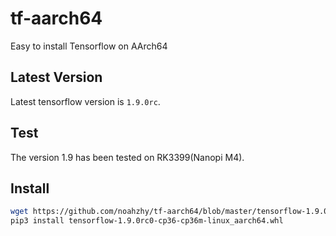# tf-aarch64
Easy to install Tensorflow on AArch64
## Latest Version
Latest tensorflow version is `1.9.0rc`.
## Test
The version 1.9 has been tested on RK3399(Nanopi M4).

## Install
```sh
wget https://github.com/noahzhy/tf-aarch64/blob/master/tensorflow-1.9.0rc0-cp36-cp36m-linux_aarch64.whl
pip3 install tensorflow-1.9.0rc0-cp36-cp36m-linux_aarch64.whl
```
